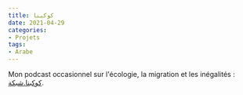 ```yaml
---
title: كوكبنا
date: 2021-04-29
categories:
- Projets
tags:
- Arabe
---
```


Mon podcast occasionnel sur l'écologie, la migration et les inégalités : [كوكبنا.شبكة](https://كوكبنا.شبكة).
